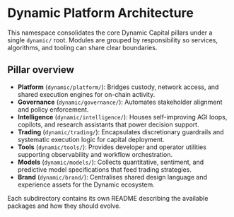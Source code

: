 # Dynamic Platform Architecture

This namespace consolidates the core Dynamic Capital pillars under a single
`dynamic/` root. Modules are grouped by responsibility so services, algorithms,
and tooling can share clear boundaries.

## Pillar overview

- **Platform** (`dynamic/platform/`): Bridges custody, network access, and
  shared execution engines for on-chain activity.
- **Governance** (`dynamic/governance/`): Automates stakeholder alignment and
  policy enforcement.
- **Intelligence** (`dynamic/intelligence/`): Houses self-improving AGI loops,
  copilots, and research assistants that power decision support.
- **Trading** (`dynamic/trading/`): Encapsulates discretionary guardrails and
  systematic execution logic for capital deployment.
- **Tools** (`dynamic/tools/`): Provides developer and operator utilities
  supporting observability and workflow orchestration.
- **Models** (`dynamic/models/`): Collects quantitative, sentiment, and
  predictive model specifications that feed trading strategies.
- **Brand** (`dynamic/brand/`): Centralises shared design language and experience
  assets for the Dynamic ecosystem.

Each subdirectory contains its own README describing the available packages and
how they should evolve.
